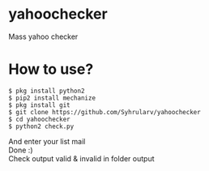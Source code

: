 # yahoochecker
Mass yahoo checker

# How to use?

```
$ pkg install python2
$ pip2 install mechanize
$ pkg install git
$ git clone https://github.com/Syhrularv/yahoochecker
$ cd yahoochecker
$ python2 check.py
```
And enter your list mail<br>
Done :)
<br>
Check output valid & invalid in folder output
